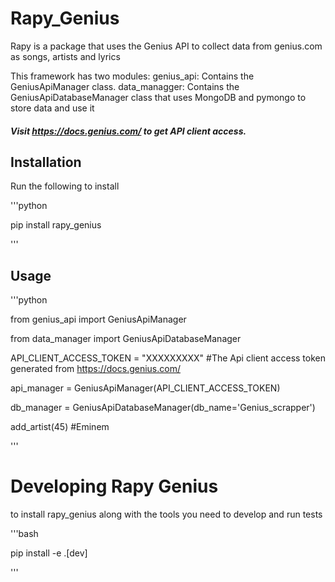 # Rapy_Genius

Rapy is a package that uses the Genius API to collect data from genius.com as songs, artists and lyrics 

This framework has two modules:
    genius_api: Contains the GeniusApiManager class.
    data_managger: Contains the GeniusApiDatabaseManager class that uses MongoDB and pymongo to store data and use it

##### Visit https://docs.genius.com/ to get API client access.

## Installation

Run the following to install

'''python

pip install rapy_genius

'''

## Usage

'''python

from genius_api import GeniusApiManager

from data_manager import GeniusApiDatabaseManager

API_CLIENT_ACCESS_TOKEN = "XXXXXXXXX" #The Api client access token generated from https://docs.genius.com/

api_manager = GeniusApiManager(API_CLIENT_ACCESS_TOKEN)

db_manager = GeniusApiDatabaseManager(db_name='Genius_scrapper')

add_artist(45) #Eminem

'''


# Developing Rapy Genius

to install rapy_genius along with the tools you need to develop and run tests

'''bash

pip install -e .[dev]

'''





